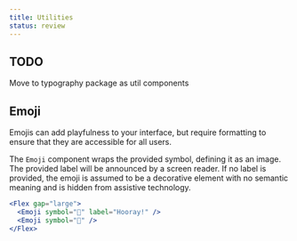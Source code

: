 ```yaml
---
title: Utilities
status: review
---
```


## TODO

Move to typography package as util components

## Emoji

Emojis can add playfulness to your interface, but require formatting to ensure
that they are accessible for all users.

The `Emoji` component wraps the provided symbol, defining it as an image. The
provided label will be announced by a screen reader. If no label is provided,
the emoji is assumed to be a decorative element with no semantic meaning and is
hidden from assistive technology.

```jsx {% live=true %}
<Flex gap="large">
  <Emoji symbol="🎉" label="Hooray!" />
  <Emoji symbol="🎉" />
</Flex>
```
